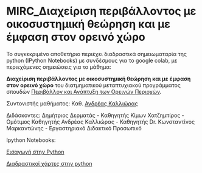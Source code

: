 # MIRC_Διαχείριση περιβάλλοντος με οικοσυστημική θεώρηση και με έμφαση στον ορεινό χώρο

Το συγκεκριμένο αποθετήριο περιέχει διαδραστικά σημειωματαρία της python (IPython Notebooks) με συνδέσμους για το google colab, με περιεχόμενες σημειώσεις για το μάθημα:

**Διαχείριση περιβάλλοντος με οικοσυστημική θεώρηση και με έμφαση στον ορεινό χώρο** του διατμηματικού μεταπτυχιακού προγράμματος σπουδών [Περιβάλλον και Ανάπτυξη των Ορεινών Περιοχών](http://mountains.ntua.gr/el).

Συντονιστής μαθήματος: Καθ. [Ανδρέας Καλλιώρας](http://mountains.ntua.gr/el/users/kallioras)

Διδάσκοντες:
Δημήτριος Δερματάς - Καθηγητής
Κίμων Χατζημπίρος - Ομότιμος Καθηγητής
Ανδρέας Καλλιώρας - Καθηγητής
Dr. Κωνσταντίνος Μαρκαντώνης - Εργαστηριακό Διδακτικό Προσωπικό


Ιpython Notebooks:

[Εισαγωγή στην Python](https://colab.research.google.com/drive/1vIbssn9efv6G2VdvNyhyeVdK26ZioXmD#scrollTo=74-Wo0uGbWC5)

[Διαδραστικοί χάρτες στην python](https://colab.research.google.com/drive/1SMWhChOXn4xKIP8ub6nP95BQr8NRWSve)
